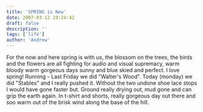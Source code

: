```yaml
---
title: 'SPRING is Now'
date: 2007-03-12 19:24:42
draft: false
description: ''
tags: ['life']
author: 'Andrew'
---
```


For the now and here spring is with us, the blossom on the trees, the birds and the flowers are all fighting for audio and visual supremacy, warm bloody warm gorgeous days sunny and blue skied and perfect. I love spring! Running - Last Friday we did "Walter's Wood". Today (monday) we did "Stables" and I really pushed it. Without the two undone shoe lace stops I would have gone faster but. Ground really drying out, mud gone and can grip the earth again. In t-shirt and shorts, really gorgeous day out there and soo warm out of the brisk wind along the base of the hill.
